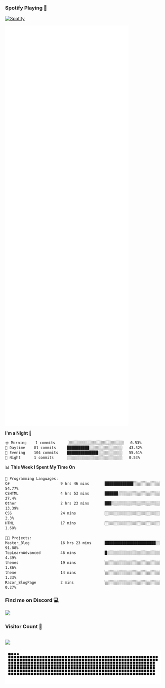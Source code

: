 ### Spotify Playing 🎵
[![Spotify](https://spotify-livestats-callme-milad.vercel.app/api/spotify)](https://open.spotify.com/user/314mrt6dxn5cqoxklh3thbwlr6by)

<img align="center" src="/github-metrics.svg" alt="Metrics" width="400">

<!--START_SECTION:waka-->
**I'm a Night 🦉** 

```text
🌞 Morning    1 commits      ░░░░░░░░░░░░░░░░░░░░░░░░░   0.53% 
🌆 Daytime    81 commits     ██████████░░░░░░░░░░░░░░░   43.32% 
🌃 Evening    104 commits    ██████████████░░░░░░░░░░░   55.61% 
🌙 Night      1 commits      ░░░░░░░░░░░░░░░░░░░░░░░░░   0.53%

```


📊 **This Week I Spent My Time On** 

```text
💬 Programming Languages: 
C#                       9 hrs 46 mins       █████████████░░░░░░░░░░░░   54.77% 
CSHTML                   4 hrs 53 mins       ██████░░░░░░░░░░░░░░░░░░░   27.4% 
Other                    2 hrs 23 mins       ███░░░░░░░░░░░░░░░░░░░░░░   13.39% 
CSS                      24 mins             ░░░░░░░░░░░░░░░░░░░░░░░░░   2.3% 
HTML                     17 mins             ░░░░░░░░░░░░░░░░░░░░░░░░░   1.68%

🐱‍💻 Projects: 
Master_Blog              16 hrs 23 mins      ███████████████████████░░   91.88% 
TopLearnAdvanced         46 mins             █░░░░░░░░░░░░░░░░░░░░░░░░   4.39% 
themes                   19 mins             ░░░░░░░░░░░░░░░░░░░░░░░░░   1.86% 
theme                    14 mins             ░░░░░░░░░░░░░░░░░░░░░░░░░   1.33% 
Razor_BlogPage           2 mins              ░░░░░░░░░░░░░░░░░░░░░░░░░   0.27%

```


<!--END_SECTION:waka-->

### Find me on Discord 💻
<a href="https://discord.gg/t35EjYprS6" rel="nofollow"> 
  <img src="https://discord.c99.nl/widget/theme-3/977957889358573609.png" data-canonical-src="https://discord.c99.nl/widget/theme-3/977957889358573609.png" style="max-width: 100%;"></a>

### Visitor Count 🔢
<p align="left"> 
  <br>
  <img src="https://profile-counter.glitch.me/callme-devil/count.svg" />
</p>

<img src="https://github.com/callme-devil/callme-devil/blob/output/github-contribution-grid-snake.svg" alt="snake" style="max-width: 100%;">
